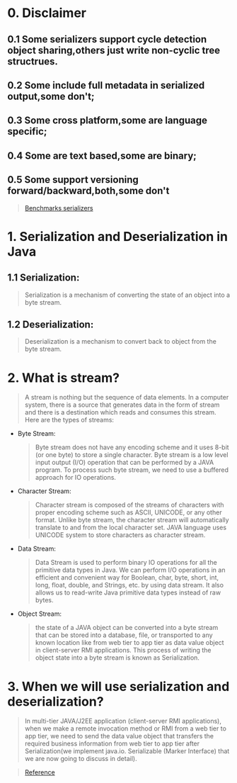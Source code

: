 # 0. Disclaimer
## 0.1 Some serializers support cycle detection object sharing,others just write non-cyclic tree structrues.
## 0.2 Some include full metadata in serialized output,some don't;
## 0.3 Some cross platform,some are language specific;
## 0.4 Some are text based,some are binary;
## 0.5 Some support versioning forward/backward,both,some don't

> [Benchmarks serializers](https://github.com/eishay/jvm-serializers/wiki)

# 1. Serialization and Deserialization in Java
## 1.1 Serialization: 
> Serialization is a mechanism of converting the state of an object into a byte stream.
## 1.2 Deserialization:
> Deserialization is a mechanism to convert back to object from the byte stream.

# 2. What is stream?
> A stream is nothing but the sequence of data elements. 
In a computer system, there is a source that generates data in the form of stream and there is a destination which reads and consumes this stream. Here are the types of streams:

- Byte Stream:
    > Byte stream does not have any encoding scheme and it uses 8-bit (or one byte) to store a single character. Byte stream is a low level input output (I/O) operation that can be performed by a JAVA program. To process such byte stream, we need to use a buffered approach for IO operations. 
- Character Stream:
    > Character stream is composed of the streams of characters with proper encoding scheme such as ASCII, UNICODE, or any other format. Unlike byte stream, the character stream will automatically translate to and from the local character set. JAVA language uses UNICODE system to store characters as character stream.
- Data Stream:
    > Data Stream is used to perform binary IO operations for all the primitive data types in Java. We can perform I/O operations in an efficient and convenient way for Boolean, char, byte, short, int, long, float, double, and Strings, etc. by using data stream. It also allows us to read-write Java primitive data types instead of raw bytes.
- Object Stream:
    > the state of a JAVA object can be converted into a byte stream that can be stored into a database, file, or transported to any known location like from web tier to app tier as data value object in client-server RMI applications. This process of writing the object state into a byte stream is known as Serialization.        

# 3.  When we will use serialization and deserialization?
> In multi-tier JAVA/J2EE application (client-server RMI applications), 
when we make a remote invocation method or RMI from a web tier to app tier, we need to send the data value object that transfers the required business information from web tier to app tier after Serialization(we implement java.io. Serializable (Marker Interface) that we are now going to discuss in detail).

> [Reference](http://www.codenuclear.com/serialization-deserialization-java/) 
